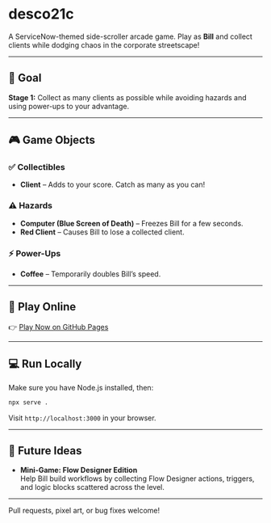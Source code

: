 # desco21c

A ServiceNow-themed side-scroller arcade game. Play as **Bill** and collect clients while dodging chaos in the corporate streetscape!

---

## 🎯 Goal

**Stage 1:** Collect as many clients as possible while avoiding hazards and using power-ups to your advantage.

---

## 🎮 Game Objects

### ✅ Collectibles
- **Client** – Adds to your score. Catch as many as you can!

### ⚠️ Hazards
- **Computer (Blue Screen of Death)** – Freezes Bill for a few seconds.
- **Red Client** – Causes Bill to lose a collected client.

### ⚡ Power-Ups
- **Coffee** – Temporarily doubles Bill’s speed.

---

## 🚀 Play Online

👉 [Play Now on GitHub Pages](https://justin-rubin.github.io/desco21c/)

---

## 💻 Run Locally

Make sure you have Node.js installed, then:

```bash
npx serve .
```

Visit `http://localhost:3000` in your browser.

---

## 🔮 Future Ideas

- **Mini-Game: Flow Designer Edition**  
  Help Bill build workflows by collecting Flow Designer actions, triggers, and logic blocks scattered across the level.

---

Pull requests, pixel art, or bug fixes welcome!
